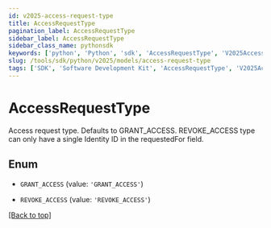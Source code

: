 ```yaml
---
id: v2025-access-request-type
title: AccessRequestType
pagination_label: AccessRequestType
sidebar_label: AccessRequestType
sidebar_class_name: pythonsdk
keywords: ['python', 'Python', 'sdk', 'AccessRequestType', 'V2025AccessRequestType'] 
slug: /tools/sdk/python/v2025/models/access-request-type
tags: ['SDK', 'Software Development Kit', 'AccessRequestType', 'V2025AccessRequestType']
---
```


# AccessRequestType

Access request type. Defaults to GRANT_ACCESS. REVOKE_ACCESS type can only have a single Identity ID in the requestedFor field.

## Enum

* `GRANT_ACCESS` (value: `'GRANT_ACCESS'`)

* `REVOKE_ACCESS` (value: `'REVOKE_ACCESS'`)

[[Back to top]](#) 

